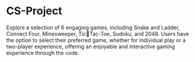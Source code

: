 # CS-Project
Explore a selection of 6 engaging games, including Snake and Ladder, Connect Four, Minesweeper, TicTac-Toe, Sudoku, and 2048. Users have the option to select their preferred game, whether for individual play or a two-player experience, offering an enjoyable and interactive gaming experience through the code.
